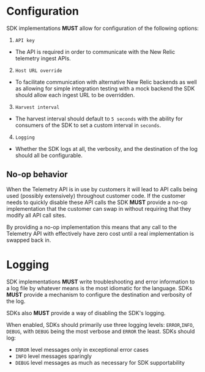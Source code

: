 # Configuration

SDK implementations **MUST** allow for configuration of the following options:

1. `API key`
  * The API is required in order to communicate with the New Relic telemetry ingest APIs. 
2. `Host URL override`
  * To facilitate communication with alternative New Relic backends as well as allowing for simple integration testing with a mock backend the SDK should allow each ingest URL to be overridden.
3. `Harvest interval`
  * The harvest interval should default to `5 seconds` with the ability for consumers of the SDK to set a custom interval in `seconds`.
4. `Logging`
  * Whether the SDK logs at all, the verbosity, and the destination of the log should all be configurable.

## No-op behavior

When the Telemetry API is in use by customers it will lead to API calls being used (possibly extensively) throughout customer code. If the customer needs to quickly disable these API calls the SDK **MUST** provide a no-op implementation that the customer can swap in without requiring that they modify all API call sites.

By providing a no-op implementation this means that any call to the Telemetry API with effectively have zero cost until a real implementation is swapped back in. 

# Logging

SDK implementations **MUST** write troubleshooting and error information to a log file by whatever means is the most idiomatic for the language. 
SDKs **MUST** provide a mechanism to configure the destination and verbosity of the log. 

SDKs also **MUST** provide a way of disabling the SDK's logging.  

When enabled, SDKs should primarily use three logging levels: `ERROR`,`INFO`, `DEBUG`, 
with `DEBUG` being the most verbose and `ERROR` the least.  SDKs should log:

* `ERROR` level messages only in exceptional error cases
* `INFO` level messages sparingly
* `DEBUG` level messages as much as necessary for SDK supportability
